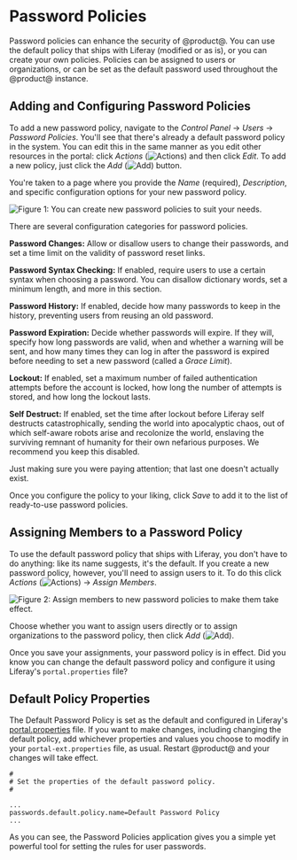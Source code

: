 # Password Policies [](id=password-policies)

Password policies can enhance the security of @product@. You can use the default
policy that ships with Liferay (modified or as is), or you can create your own
policies. Policies can be assigned to users or organizations, or can be set as
the default password used throughout the @product@ instance. 

## Adding and Configuring Password Policies [](id=adding-and-configuring-password-policies)

To add a new password policy, navigate to the *Control Panel* &rarr; *Users*
&rarr; *Password Policies*. You'll see that there's already a default password
policy in the system. You can edit this in the same manner as you edit other
resources in the portal: click *Actions*
(![Actions](../../images/icon-actions.png)) and then click *Edit*. To add a new
policy, just click the *Add* (![Add](../../images/icon-add.png)) button.

You're taken to a page where you provide the *Name* (required), *Description*,
and specific configuration options for your new password policy.

![Figure 1: You can create new password policies to suit your needs.](../../images/password-policy-add.png)

There are several configuration categories for password policies.

**Password Changes:** Allow or disallow users to change their passwords, and
set a time limit on the validity of password reset links.

**Password Syntax Checking:** If enabled, require users to use a certain
syntax when choosing a password. You can disallow dictionary words, set a
minimum length, and more in this section.

**Password History:** If enabled, decide how many passwords to keep in the
history, preventing users from reusing an old password.

**Password Expiration:** Decide whether passwords will expire. If they will,
specify how long passwords are valid, when and whether a warning will be sent,
and how many times they can log in after the password is expired before needing
to set a new password (called a *Grace Limit*). 

**Lockout:** If enabled, set a maximum number of failed authentication
attempts before the account is locked, how long the number of attempts is
stored, and how long the lockout lasts.

**Self Destruct:** If enabled, set the time after lockout before Liferay self
destructs catastrophically, sending the world into apocalyptic chaos, out of
which self-aware robots arise and recolonize the world, enslaving the surviving
remnant of humanity for their own nefarious purposes. We recommend you keep
this disabled.

Just making sure you were paying attention; that last one doesn't actually
exist. 

Once you configure the policy to your liking, click *Save* to add it to the list
of ready-to-use password policies.

## Assigning Members to a Password Policy [](id=assigning-members-to-a-password-policy)

To use the default password policy that ships with Liferay, you don't have to do
anything: like its name suggests, it's the default. If you create a new password
policy, however, you'll need to assign users to it. To do this click *Actions*
(![Actions](../../images/icon-actions.png)) &rarr; *Assign Members*.

![Figure 2: Assign members to new password policies to make them take
effect.](../../images/password-policy-assign-members.png)

Choose whether you want to assign users directly or to assign organizations to
the password policy, then click *Add* (![Add](../../images/icon-add.png)).

Once you save your assignments, your password policy is in effect. Did you know
you can change the default password policy and configure it using Liferay's
`portal.properties` file?

## Default Policy Properties [](id=default-policy-properties)

The Default Password Policy is set as the default and configured in Liferay's
[portal.properties](https://docs.liferay.com/portal/7.0/propertiesdoc/portal.properties.html#Passwords)
file. If you want to make changes, including changing the default policy, add
whichever properties and values you choose to modify in your
`portal-ext.properties` file, as usual. Restart @product@ and your changes will
take effect.

    #
    # Set the properties of the default password policy.
    #

    ...
    passwords.default.policy.name=Default Password Policy
    ...

As you can see, the Password Policies application gives you a simple yet powerful
tool for setting the rules for user passwords.

